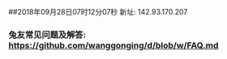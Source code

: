 ##2018年09月28日07时12分07秒 新址: 142.93.170.207
### 兔友常见问题及解答: https://github.com/wanggonging/d/blob/w/FAQ.md
